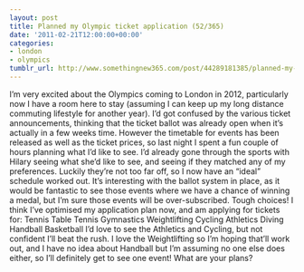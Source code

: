 ```yaml
---
layout: post
title: Planned my Olympic ticket application (52/365)
date: '2011-02-21T12:00:00+00:00'
categories:
- london
- olympics
tumblr_url: http://www.somethingnew365.com/post/44289181385/planned-my-olympic-ticket-application-52365
---
```

I’m very excited about the Olympics coming to London in 2012, particularly now I have a room here to stay (assuming I can keep up my long distance commuting lifestyle for another year).
I’d got confused by the various ticket announcements, thinking that the ticket ballot was already open when it’s actually in a few weeks time. However the timetable for events has been released as well as the ticket prices, so last night I spent a fun couple of hours planning what I’d like to see.
I’d already gone through the sports with Hilary seeing what she’d like to see, and seeing if they matched any of my preferences. Luckily they’re not too far off, so I now have an “ideal” schedule worked out. It’s interesting with the ballot system in place, as it would be fantastic to see those events where we have a chance of winning a medal, but I’m sure those events will be over-subscribed. Tough choices!
I think I’ve optimised my application plan now, and am applying for tickets for:
Tennis
Table Tennis
Gymnastics
Weightlifting
Cycling
 Athletics
Diving
Handball
Basketball
I’d love to see the Athletics and Cycling, but not confident I’ll beat the rush. I love the Weightlifting so I’m hoping that’ll work out, and I have no idea about Handball but I’m assuming no one else does either, so I’ll definitely get to see one event!
What are your plans?
